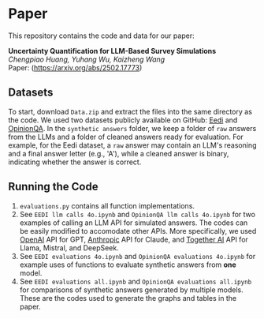 # Paper
This repository contains the code and data for our paper:

**Uncertainty Quantification for LLM-Based Survey Simulations**\
_Chengpiao Huang, Yuhang Wu, Kaizheng Wang_\
Paper: (https://arxiv.org/abs/2502.17773)

## Datasets
To start, download `Data.zip` and extract the files into the same directory as the code. We used two datasets publicly available on GitHub: [Eedi](https://github.com/joyheyueya/psychometric-alignment) and [OpinionQA](https://github.com/tatsu-lab/opinions_qa). In the `synthetic answers` folder, we keep a folder of `raw` answers from the LLMs and a folder of cleaned answers ready for evaluation. For example, for the Eedi dataset, a `raw` answer may contain an LLM's reasoning and a final answer letter (e.g., 'A'), while a cleaned answer is binary, indicating whether the answer is correct.

## Running the Code
1. `evaluations.py` contains all function implementations.
2. See `EEDI llm calls 4o.ipynb` and `OpinionQA llm calls 4o.ipynb` for two examples of calling an LLM API for simulated answers. The codes can be easily modified to accomodate other APIs. More specifically, we used [OpenAI](https://openai.com/) API for GPT, [Anthropic](https://www.anthropic.com/) API for Claude, and [Together AI](https://www.together.ai/) API for Llama, Mistral, and DeepSeek.
3. See `EEDI evaluations 4o.ipynb` and `OpinionQA evaluations 4o.ipynb` for example uses of functions to evaluate synthetic answers from **one** model.
4. See `EEDI evaluations all.ipynb` and `OpinionQA evaluations all.ipynb` for comparisons of synthetic answers generated by multiple models. These are the codes used to generate the graphs and tables in the paper.

